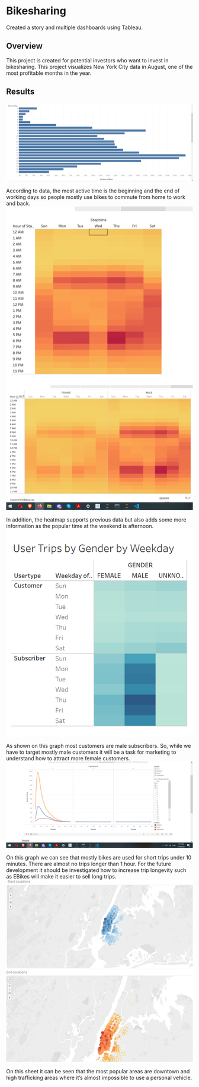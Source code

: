 # Bikesharing
Created a story and multiple dashboards using Tableau.

## Overview

This project is created for potential investors who want to invest in bikesharing. This project visualizes New York City data in August, one of the most profitable months in the year. 
## Results
![](images/Hours.PNG)

According to data, the most active time is the beginning and the end of working days so people mostly use bikes to commute from home to work and back.
![](images/TripsbyWeekday.PNG)
![](images/TripsbyGenderW.PNG)

In addition, the heatmap supports previous data but also adds some more information as the popular time at the weekend is afternoon.
![](images/TripsbyGender.PNG)

As shown on this graph most customers are male subscribers. So, while we have to target mostly male customers it will be a task for marketing to understand how to attract more female customers.
![](images/CheckoutTimes.PNG)

On this graph we can see that mostly bikes are used for short trips under 10 minutes. There are almost no trips longer than 1 hour. For the future development it should be investigated how to increase trip longevity such as EBikes will make it easier to sell long trips.
![](images/start.PNG)
![](images/end.PNG)

On this sheet it can be seen that the most popular areas are downtown and high trafficking areas where  it’s almost impossible to use a personal vehicle.
